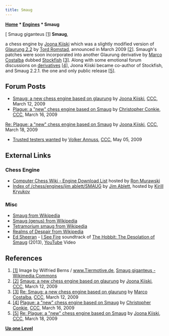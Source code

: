 ```yaml
---
title: Smaug
---
```

**[Home](Home "Home") \* [Engines](Engines "Engines") \* Smaug**



[ Smaug giganteus <a id="cite-note-1" href="#cite-ref-1">[1]</a>
**Smaug**,  

a chess engine by [Joona Kiiski](Joona_Kiiski "Joona Kiiski") which was a slightly modified version of [Glaurung 2.2](Glaurung "Glaurung") by [Tord Romstad](Tord_Romstad "Tord Romstad"), announced in March 2009 <a id="cite-note-2" href="#cite-ref-2">[2]</a>. 
Smaugh's patches were soon incorporated into another Glaurung derivative by [Marco Costalba](Marco_Costalba "Marco Costalba") dubbed [Stockfish](Stockfish "Stockfish") <a id="cite-note-3" href="#cite-ref-3">[3]</a>. 
Along with some emotional forum discussions on [derivatives](Category:Derivative "Category:Derivative") <a id="cite-note-4" href="#cite-ref-4">[4]</a>, Joona Kiiski became co-author of Stockfish, and Smaug 2.2.1. the one and only public release <a id="cite-note-5" href="#cite-ref-5">[5]</a>. 



## Forum Posts


* [Smaug: a new chess engine based on glaurung](http://www.talkchess.com/forum/viewtopic.php?t=26971) by [Joona Kiiski](Joona_Kiiski "Joona Kiiski"), [CCC](CCC "CCC"), March 12, 2009
* [Plague: a "new" chess engine based on Smaug](http://www.talkchess.com/forum/viewtopic.php?t=27029) by [Christopher Conkie](index.php?title=Christopher_Conkie&action=edit&redlink=1 "Christopher Conkie (page does not exist)"), [CCC](CCC "CCC"), March 16, 2009


 [Re: Plague: a "new" chess engine based on Smaug](http://www.talkchess.com/forum/viewtopic.php?t=27029&start=76) by [Joona Kiiski](Joona_Kiiski "Joona Kiiski"), [CCC](CCC "CCC"), March 18, 2009
* [Trusted testers wanted](http://www.talkchess.com/forum/viewtopic.php?t=27758) by [Volker Annuss](Volker_Annuss "Volker Annuss"), [CCC](CCC "CCC"), May 05, 2009


## External Links


### Chess Engine


* [Computer Chess Wiki - Engine Download List](http://computer-chess.org/doku.php?id=computer_chess:wiki:download:engine_download_list) hosted by [Ron Murawski](Ron_Murawski "Ron Murawski")
* [Index of /chess/engines/jim ablett/SMAUG](http://kirr.homeunix.org/chess/engines/jim%20ablett/SMAUG/) by [Jim Ablett](Jim_Ablett "Jim Ablett"), hosted by [Kirill Kryukov](Kirill_Kryukov "Kirill Kryukov")


### Misc


* [Smaug from Wikipedia](https://en.wikipedia.org/wiki/Smaug)
* [Smaug (genus) from Wikipedia](https://en.wikipedia.org/wiki/Smaug_(genus))
* [Tetramorium smaug from Wikipedia](https://en.wikipedia.org/wiki/Tetramorium_smaug)
* [Realms of Despair from Wikipedia](https://en.wikipedia.org/wiki/Realms_of_Despair)
* [Ed Sheeran](https://en.wikipedia.org/wiki/Ed_Sheeran) - [I See Fire](https://en.wikipedia.org/wiki/I_See_Fire) soundtrack of [The Hobbit: The Desolation of Smaug](https://en.wikipedia.org/wiki/The_Hobbit:_The_Desolation_of_Smaug) (2013), [YouTube](https://en.wikipedia.org/wiki/YouTube) Video


 
## References


1. <a id="cite-ref-1" href="#cite-note-1">[1]</a> Image by Wilfried Berns / www.Tiermotive.de, [Smaug giganteus - Wikimedia Commons](https://commons.wikimedia.org/wiki/Smaug_giganteus)
2. <a id="cite-ref-2" href="#cite-note-2">[2]</a> [Smaug: a new chess engine based on glaurung](http://www.talkchess.com/forum/viewtopic.php?t=26971) by [Joona Kiiski](Joona_Kiiski "Joona Kiiski"), [CCC](CCC "CCC"), March 12, 2009
3. <a id="cite-ref-3" href="#cite-note-3">[3]</a> [Re: Smaug: a new chess engine based on glaurung](http://www.talkchess.com/forum/viewtopic.php?t=26971&start=1) by [Marco Costalba](Marco_Costalba "Marco Costalba"), [CCC](CCC "CCC"), March 12, 2009
4. <a id="cite-ref-4" href="#cite-note-4">[4]</a> [Plague: a "new" chess engine based on Smaug](http://www.talkchess.com/forum/viewtopic.php?t=27029) by [Christopher Conkie](index.php?title=Christopher_Conkie&action=edit&redlink=1 "Christopher Conkie (page does not exist)"), [CCC](CCC "CCC"), March 16, 2009
5. <a id="cite-ref-5" href="#cite-note-5">[5]</a> [Re: Plague: a "new" chess engine based on Smaug](http://www.talkchess.com/forum/viewtopic.php?t=27029&start=76) by [Joona Kiiski](Joona_Kiiski "Joona Kiiski"), [CCC](CCC "CCC"), March 18, 2009

**[Up one Level](Engines "Engines")**







 
